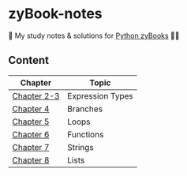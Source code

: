 # zyBook-notes

📝 My study notes & solutions for [Python zyBooks](0learn.zybooks.com) 👩‍💻

## Content

| Chapter | Topic |
|---------|--------|
| [Chapter 2-3](https://github.com/natalieng348/zyBook-notes/tree/main/02-03.%20Expression%20Types) | Expression Types |
| [Chapter 4](https://github.com/natalieng348/zyBook-notes/tree/main/04.%20Branches) | Branches |
| [Chapter 5](https://github.com/natalieng348/zyBook-notes/tree/main/05.%20Loops) | Loops |
| [Chapter 6](https://github.com/natalieng348/Python-Study-Notes/tree/main/06.%20Functions) | Functions |
| [Chapter 7](https://github.com/natalieng348/Python-Study-Notes/tree/main/07.%20Strings) | Strings |
| [Chapter 8](https://github.com/natalieng348/Python-Study-Notes/tree/main/08.%20Lists) | Lists |
